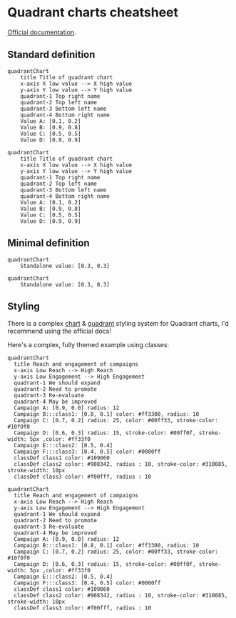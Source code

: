 # Quadrant charts cheatsheet

[Official documentation](https://mermaid.js.org/syntax/quadrantChart.html).

## Standard definition

```mermaid
quadrantChart
    title Title of quadrant chart
    x-axis X low value --> X high value
    y-axis Y low value --> Y high value
    quadrant-1 Top right name
    quadrant-2 Top left name
    quadrant-3 Bottom left name
    quadrant-4 Bottom right name
    Value A: [0.1, 0.2]
    Value B: [0.9, 0.8]
    Value C: [0.5, 0.5]
    Value D: [0.9, 0.9]
```

```
quadrantChart
    title Title of quadrant chart
    x-axis X low value --> X high value
    y-axis Y low value --> Y high value
    quadrant-1 Top right name
    quadrant-2 Top left name
    quadrant-3 Bottom left name
    quadrant-4 Bottom right name
    Value A: [0.1, 0.2]
    Value B: [0.9, 0.8]
    Value C: [0.5, 0.5]
    Value D: [0.9, 0.9]
```

## Minimal definition

```mermaid
quadrantChart
    Standalone value: [0.3, 0.3]
```

```
quadrantChart
    Standalone value: [0.3, 0.3]
```

## Styling

There is a complex [chart](https://mermaid.js.org/syntax/quadrantChart.html#chart-configurations) & [quadrant](https://mermaid.js.org/syntax/quadrantChart.html#chart-theme-variables) styling system for Quadrant charts, I'd recommend using the official docs!

Here's a complex, fully themed example using classes:

```mermaid
quadrantChart
  title Reach and engagement of campaigns
  x-axis Low Reach --> High Reach
  y-axis Low Engagement --> High Engagement
  quadrant-1 We should expand
  quadrant-2 Need to promote
  quadrant-3 Re-evaluate
  quadrant-4 May be improved
  Campaign A: [0.9, 0.0] radius: 12
  Campaign B:::class1: [0.8, 0.1] color: #ff3300, radius: 10
  Campaign C: [0.7, 0.2] radius: 25, color: #00ff33, stroke-color: #10f0f0
  Campaign D: [0.6, 0.3] radius: 15, stroke-color: #00ff0f, stroke-width: 5px ,color: #ff33f0
  Campaign E:::class2: [0.5, 0.4]
  Campaign F:::class3: [0.4, 0.5] color: #0000ff
  classDef class1 color: #109060
  classDef class2 color: #908342, radius : 10, stroke-color: #310085, stroke-width: 10px
  classDef class3 color: #f00fff, radius : 10
```

```
quadrantChart
  title Reach and engagement of campaigns
  x-axis Low Reach --> High Reach
  y-axis Low Engagement --> High Engagement
  quadrant-1 We should expand
  quadrant-2 Need to promote
  quadrant-3 Re-evaluate
  quadrant-4 May be improved
  Campaign A: [0.9, 0.0] radius: 12
  Campaign B:::class1: [0.8, 0.1] color: #ff3300, radius: 10
  Campaign C: [0.7, 0.2] radius: 25, color: #00ff33, stroke-color: #10f0f0
  Campaign D: [0.6, 0.3] radius: 15, stroke-color: #00ff0f, stroke-width: 5px ,color: #ff33f0
  Campaign E:::class2: [0.5, 0.4]
  Campaign F:::class3: [0.4, 0.5] color: #0000ff
  classDef class1 color: #109060
  classDef class2 color: #908342, radius : 10, stroke-color: #310085, stroke-width: 10px
  classDef class3 color: #f00fff, radius : 10
```
